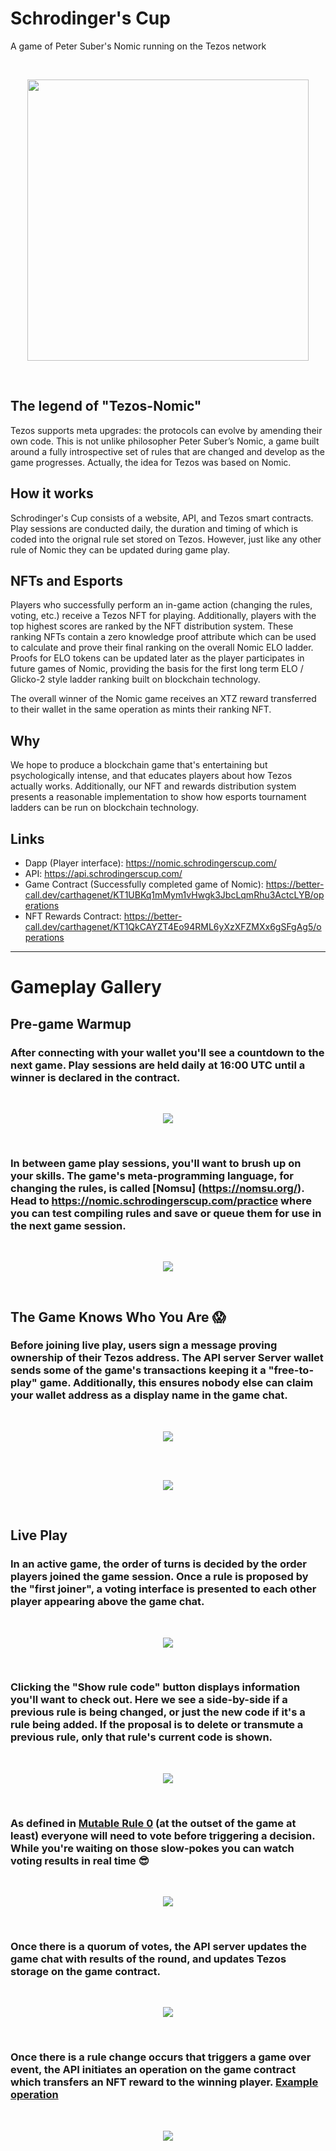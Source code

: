 # Schrodinger's Cup
A game of Peter Suber's Nomic running on the Tezos network

<br/>
<p align="center">
  <img width="450px" height="auto" src="https://cdn.discordapp.com/attachments/709953915550171206/717048880000270431/schrodingers-cup.png">
</p>
<br/>

## The legend of "Tezos-Nomic"

Tezos supports meta upgrades: the protocols can evolve by amending their own code. This is not unlike philosopher Peter Suber’s Nomic, a game built around a fully introspective set of rules that are changed and develop as the game progresses. Actually, the idea for Tezos was based on Nomic.

## How it works

Schrodinger's Cup consists of a website, API, and Tezos smart contracts. Play sessions are conducted daily, the duration and timing of which is coded into the orignal rule set stored on Tezos. However, just like any other rule of Nomic they can be updated during game play. 

## NFTs and Esports

Players who successfully perform an in-game action (changing the rules, voting, etc.) receive a Tezos NFT for playing. Additionally, players with the top highest scores are ranked by the NFT distribution system. These ranking NFTs contain a zero knowledge proof attribute which can be used to calculate and prove their final ranking on the overall Nomic ELO ladder. Proofs for ELO tokens can be updated later as the player participates in future games of Nomic, providing the basis for the first long term ELO / Glicko-2 style ladder ranking built on blockchain technology.

The overall winner of the Nomic game receives an XTZ reward transferred to their wallet in the same operation as mints their ranking NFT.

## Why
We hope to produce a blockchain game that's entertaining but psychologically intense, and that educates players about how Tezos actually works. Additionally, our NFT and rewards distribution system presents a reasonable implementation to show how esports tournament ladders can be run on blockchain technology.

## Links
- Dapp (Player interface): https://nomic.schrodingerscup.com/
- API: https://api.schrodingerscup.com/
- Game Contract (Successfully completed game of Nomic): https://better-call.dev/carthagenet/KT1UBKq1mMym1vHwgk3JbcLqmRhu3ActcLYB/operations
- NFT Rewards Contract: https://better-call.dev/carthagenet/KT1QkCAYZT4Eo94RML6yXzXFZMXx6gSFgAg5/operations


---

# Gameplay Gallery

## Pre-game Warmup

### After connecting with your wallet you'll see a countdown to the next game. Play sessions are held daily at 16:00 UTC until a winner is declared in the contract.

<br/>
<p align="center">
  <img src="https://i.imgur.com/rfCZ3gh.png">
</p>
<br/>

### In between game play sessions, you'll want to brush up on your skills. The game's meta-programming language, for changing the rules, is called [Nomsu] (https://nomsu.org/). Head to https://nomic.schrodingerscup.com/practice where you can test compiling rules and save or queue them for use in the next game session.

<br/>
<p align="center">
  <img src="https://i.imgur.com/hHpEHMu.png">
</p>
<br/>

## The Game Knows Who You Are 😱

### Before joining live play, users sign a message proving ownership of their Tezos address. The API server Server wallet sends some of the game's transactions keeping it a "free-to-play" game. Additionally, this ensures nobody else can claim your wallet address as a display name in the game chat.

<br/>
<p align="center">
  <img src="https://i.imgur.com/WBS6dE4.png">
</p>
<br/>

<br/>
<p align="center">
  <img src="https://i.imgur.com/Y65TKb3.png">
</p>
<br/>

## Live Play

### In an active game, the order of turns is decided by the order players joined the game session. Once a rule is proposed by the "first joiner", a voting interface is presented to each other player appearing above the game chat.

<br/>
<p align="center">
  <img src="https://i.imgur.com/yaSSkPe.png">
</p>
<br/>

### Clicking the "Show rule code" button displays information you'll want to check out. Here we see a side-by-side if a previous rule is being changed, or just the new code if it's a rule being added. If the proposal is to delete or transmute a previous rule, only that rule's current code is shown.

<br/>
<p align="center">
  <img src="https://i.imgur.com/XDGXCun.png">
</p>
<br/>

### As defined in [Mutable Rule 0](https://github.com/Chain-of-Insight/schrodingers-cup/blob/master/src/api/nomsu/rules/mutable/rule0.nom) (at the outset of the game at least) everyone will need to vote before triggering a decision. While you're waiting on those slow-pokes you can watch voting results in real time 😎

<br/>
<p align="center">
  <img src="https://i.imgur.com/C4R7t3e.png">
</p>
<br/>

### Once there is a quorum of votes, the API server updates the game chat with results of the round, and updates Tezos storage on the game contract. 

<br/>
<p align="center">
  <img src="https://i.imgur.com/00w5oXC.png">
</p>
<br/>

### Once there is a rule change occurs that triggers a game over event, the API initiates an operation on the game contract which transfers an NFT reward to the winning player. [Example operation](https://better-call.dev/search?text=oocc7Sz4nyaCcn9ucz5NEru9dop7Ugsyc6LN4PEhghptfoFEhiH)

<br/>
<p align="center">
  <img src="https://i.imgur.com/XmNiZRA.png">
</p>
<br/>
